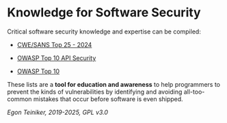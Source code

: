 # Knowledge for Software Security

Critical software security knowledge and expertise can be compiled:
* [CWE/SANS Top 25 - 2024](CWE-TOP25-2024.md)

* [OWASP Top 10 API Security](../../secure-design/web-services/introduction/owasp/OWASP-API-Security-Top10.md)

* [OWASP Top 10](../../secure-design/web-applications/introduction/owasp/OWASP-Top10.md)

These lists are a **tool for education and awareness** to help programmers to prevent 
the kinds of vulnerabilities by identifying and avoiding all-too-common mistakes 
that occur before software is even shipped. 

*Egon Teiniker, 2019-2025, GPL v3.0*	
